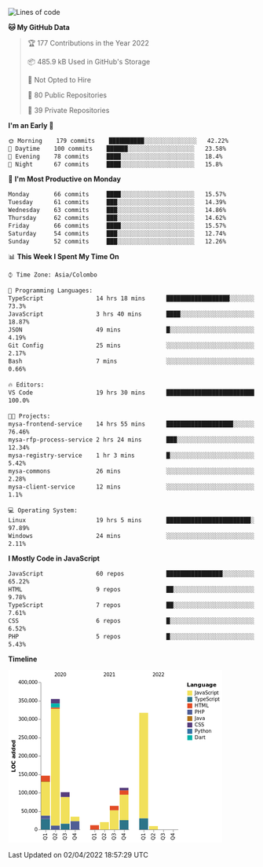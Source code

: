 
<!--START_SECTION:waka-->
![Lines of code](https://img.shields.io/badge/From%20Hello%20World%20I%27ve%20Written-1%20Million%20lines%20of%20code-blue)

**🐱 My GitHub Data** 

> 🏆 177 Contributions in the Year 2022
 > 
> 📦 485.9 kB Used in GitHub's Storage 
 > 
> 🚫 Not Opted to Hire
 > 
> 📜 80 Public Repositories 
 > 
> 🔑 39 Private Repositories  
 > 
**I'm an Early 🐤** 

```text
🌞 Morning    179 commits    ██████████░░░░░░░░░░░░░░░   42.22% 
🌆 Daytime    100 commits    ██████░░░░░░░░░░░░░░░░░░░   23.58% 
🌃 Evening    78 commits     ████░░░░░░░░░░░░░░░░░░░░░   18.4% 
🌙 Night      67 commits     ████░░░░░░░░░░░░░░░░░░░░░   15.8%

```
📅 **I'm Most Productive on Monday** 

```text
Monday       66 commits     ████░░░░░░░░░░░░░░░░░░░░░   15.57% 
Tuesday      61 commits     ███░░░░░░░░░░░░░░░░░░░░░░   14.39% 
Wednesday    63 commits     ███░░░░░░░░░░░░░░░░░░░░░░   14.86% 
Thursday     62 commits     ███░░░░░░░░░░░░░░░░░░░░░░   14.62% 
Friday       66 commits     ████░░░░░░░░░░░░░░░░░░░░░   15.57% 
Saturday     54 commits     ███░░░░░░░░░░░░░░░░░░░░░░   12.74% 
Sunday       52 commits     ███░░░░░░░░░░░░░░░░░░░░░░   12.26%

```


📊 **This Week I Spent My Time On** 

```text
⌚︎ Time Zone: Asia/Colombo

💬 Programming Languages: 
TypeScript               14 hrs 18 mins      ██████████████████░░░░░░░   73.3% 
JavaScript               3 hrs 40 mins       ████░░░░░░░░░░░░░░░░░░░░░   18.87% 
JSON                     49 mins             █░░░░░░░░░░░░░░░░░░░░░░░░   4.19% 
Git Config               25 mins             ░░░░░░░░░░░░░░░░░░░░░░░░░   2.17% 
Bash                     7 mins              ░░░░░░░░░░░░░░░░░░░░░░░░░   0.66%

🔥 Editors: 
VS Code                  19 hrs 30 mins      █████████████████████████   100.0%

🐱‍💻 Projects: 
mysa-frontend-service    14 hrs 55 mins      ███████████████████░░░░░░   76.46% 
mysa-rfp-process-service 2 hrs 24 mins       ███░░░░░░░░░░░░░░░░░░░░░░   12.34% 
mysa-registry-service    1 hr 3 mins         █░░░░░░░░░░░░░░░░░░░░░░░░   5.42% 
mysa-commons             26 mins             ░░░░░░░░░░░░░░░░░░░░░░░░░   2.28% 
mysa-client-service      12 mins             ░░░░░░░░░░░░░░░░░░░░░░░░░   1.1%

💻 Operating System: 
Linux                    19 hrs 5 mins       ████████████████████████░   97.89% 
Windows                  24 mins             ░░░░░░░░░░░░░░░░░░░░░░░░░   2.11%

```

**I Mostly Code in JavaScript** 

```text
JavaScript               60 repos            ████████████████░░░░░░░░░   65.22% 
HTML                     9 repos             ██░░░░░░░░░░░░░░░░░░░░░░░   9.78% 
TypeScript               7 repos             ██░░░░░░░░░░░░░░░░░░░░░░░   7.61% 
CSS                      6 repos             █░░░░░░░░░░░░░░░░░░░░░░░░   6.52% 
PHP                      5 repos             █░░░░░░░░░░░░░░░░░░░░░░░░   5.43%

```


**Timeline**

![Chart not found](https://raw.githubusercontent.com/ccweerasinghe1994/ccweerasinghe1994/master/charts/bar_graph.png) 


 Last Updated on 02/04/2022 18:57:29 UTC
<!--END_SECTION:waka-->
